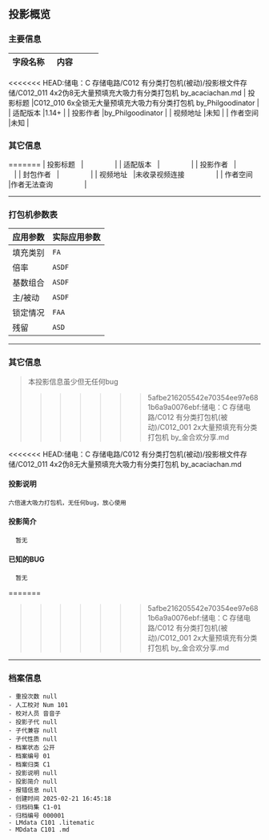 ## 投影概览
### 主要信息
| 字段名称   | 内容           |
| ---------- | -------------- |
<<<<<<< HEAD:储电：C 存储电路/C012 有分类打包机(被动)/投影根文件存储/C012_011 4x2伪8无大量预填充大吸力有分类打包机 by_acaciachan.md
| 投影标题   |C012_010 6x全锁无大量预填充大吸力有分类打包机 by_Philgoodinator               | 
| 适配版本   |1.14+               | 
| 投影作者   |by_Philgoodinator               | 
| 视频地址   |未知               | 
| 作者空间   |未知               | 

### 其它信息
=======
| 投影标题   |                |
| 适配版本   |                |
| 投影作者   |                |
| 封包作者   |                |
| 视频地址   |未收录视频连接                |
| 作者空间   |作者无法查询                |





---

### 打包机参数表
| 应用参数     | 实际应用参数   |
|--------------|----------------|
| 填充类别     |`FA`            |
| 倍率         |`ASDF`            |
| 基数组合     |`ASDF`            |
| 主/被动      |`ASDF`            |
| 锁定情况     |`FAA`            |
| 残留         |`ASD`            |

---

### 其它信息
> 本投影信息虽少但无任何bug
>>>>>>> 5afbe216205542e70354ee97e681b6a9a0076ebf:储电：C 存储电路/C012 有分类打包机(被动)/C012_001 2x大量预填充有分类打包机 by_金合欢分享.md



<<<<<<< HEAD:储电：C 存储电路/C012 有分类打包机(被动)/投影根文件存储/C012_011 4x2伪8无大量预填充大吸力有分类打包机 by_acaciachan.md
#### 投影说明
    六倍速大吸力打包机，无任何bug，放心使用

#### 投影简介
      暂无
    
#### 已知的BUG
      暂无
=======


>>>>>>> 5afbe216205542e70354ee97e681b6a9a0076ebf:储电：C 存储电路/C012 有分类打包机(被动)/C012_001 2x大量预填充有分类打包机 by_金合欢分享.md





---

### 档案信息

```
- 重投次数 null
- 人工校对 Num 101
- 校对人员 音音子
- 投影子代 null
- 子代兼容 null
- 子代性质 null
- 档案状态 公开
- 档案编号 01
- 档案归类 C1
- 投影说明 null
- 投影简介 null
- 报错信息 null
- 创建时间 2025-02-21 16:45:18
- 归档码集 C1-01
- 归档编号 000001
- LMdata C101 .litematic
- MDdata C101 .md
```
